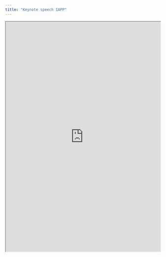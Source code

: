 ```yaml
---
title: "Keynote speech IAPP"
---
```



<iframe height="750" width="100%" src="https://ewelton.github.io/ktest/wiki.html#Keynote%20speech%20IAPP"></iframe>
